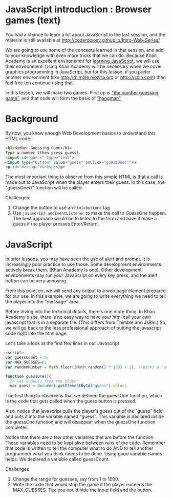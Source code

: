 # JavaScript introduction : Browser games (text)

You had a chance to learn a bit about JavaScript in the last session, and the material is still available at http://coderdojosv.github.io/Intro-Web-Series/

We are going to use some of the concepts learned in that session, and add to your knowledge with even more tricks that we can do.  Because Khan Academy is an excellent environemnt for [learning JavaScript](https://www.khanacademy.org/computing/computer-programming), we will use their environment.  Using Khan Academy will be necessary when we cover graphics programming in JavaScript, but for this lesson, if you prefer another environment (like http://thimble.mozilla.org or http://jsbin.com) then feel free ton continue using that.

In this lesson, we will make two games.  First up is ["the number guessing game"](https://www.khanacademy.org/computer-programming/number-guessing-game/5054838707191808), and that code will form the basis of ["hangman"](https://www.khanacademy.org/computer-programming/hangman/5040068583096320)

# Background

By now, you know enough Web Development basics to understand this HTML code:
```html
<h1>Number Guessing Game</h1>    
Type a number (then press guess)
<input id="guess" type="text">
<input type="button" value="guess" onClick="guessOne()"/>
<p id="message">&nbsp;</p>
```

The most important thing to observe from this simple HTML is that a call is made out to JavaScript when the player enters their guess.  In this case, the "guessOne()" function will be called.  

Challenges:
1. Change the button to use an ```html<button>``` tag
2. Use ```javascript addEventListener``` to make the call to GuessOne happen.  The best approach would be to listen to the form and have it make a guess if the player presses Enter/Return.


# JavaScript

In prior lessons, you may have seen the use of alert and prompt.  It is increasingly poor practice to use those.  Some development environments actively break them.  (Khan Anademy is one).  Other development environments may run your JavaScript on every key press, and the alert button can be very annoying.

From this point on, we will send any output to a web page element prepared for our use.  In this example, we are going to write everything we need to tell the player into the "message" area.

Before diving into the technical details, there's one more thing.  In Khan Academy's site, there is no easy way to have your html call your own javascript that is in a separate file.  (This differs from Thimble and JsBin.)  So, we will go back to the less professional approach of putting the javascript code right into the html page.  

Let's take a look at the first few lines in our Javascript
```javascript
<script>
var guessCount = 0;
var MAX_GUESSES=6;
var randomNumber = Math.floor((Math.random() * 100) + 1); //picks a random number between 1 and 100

function guessOne(){
  // Get a guess from the player
  var guess = document.getElementById("guess").value;
```

The first thing to observe is that we defined the guessOne function, which is the code that gets called when the guess button is pressed.

Also, notice that javascript pulls the player's guess out of the "guess" field and puts it into the variable named "guess".  This variable is declared inside the guessOne function and will disappear when the guessOne function completes.

Notice that there are a few other variables that are before the function.  These variables need to be kept alive between runs of the code.  Remember that code is written to tell the computer what to do AND to tell another programmer what you think needs to be done.  Using good variable names helps.  We declared a variable called guessCount.  

Challenges
1. Change the range for guesses, say from 1 to 1000.
2. Write the code that would stop the game if the player exceeds the MAX_GUESSES. Tip: you could hide the input field and the button.
